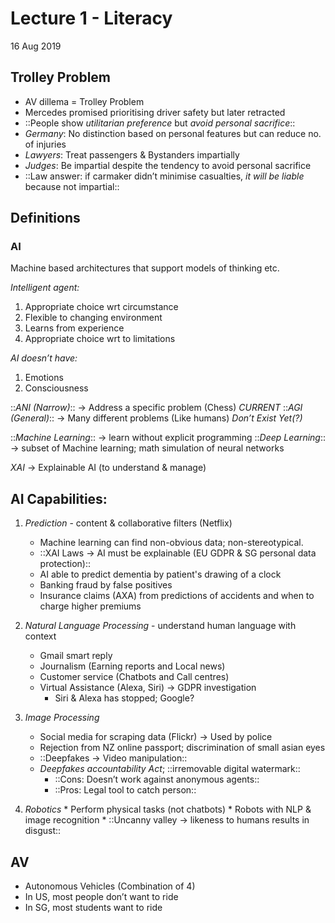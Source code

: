 # Lecture 1 - Literacy
16 Aug 2019

## Trolley Problem
* AV dillema = Trolley Problem
* Mercedes promised prioritising driver safety but later retracted
* ::People show *utilitarian preference* but *avoid personal sacrifice*::
* _Germany_: No distinction based on personal features but can reduce no. of injuries
* _Lawyers_: Treat passengers & Bystanders impartially
* _Judges_: Be impartial despite the tendency to avoid personal sacrifice
* ::Law answer:  if carmaker didn’t minimise casualties, *it will be liable* because not impartial::

## Definitions
### AI 
Machine based architectures that support models of thinking etc.

*Intelligent agent:*
1. Appropriate choice wrt circumstance
2. Flexible to changing environment
3. Learns from experience
4. Appropriate choice wrt to limitations

*AI doesn’t have:*
1. Emotions 
2. Consciousness

::*ANI (Narrow)*:: ->  Address a specific problem (Chess)  *CURRENT*
::*AGI (General)*:: -> Many different problems (Like humans) *Don’t Exist Yet(?)*

::*Machine Learning*:: -> learn without explicit programming
::*Deep Learning*:: -> subset of Machine learning; math simulation of neural networks

*XAI* -> Explainable AI (to understand & manage)

## AI Capabilities: 
1. *Prediction* - content & collaborative filters (Netflix)
	* Machine learning can find non-obvious data; non-stereotypical.
	* ::XAI Laws -> AI must be explainable (EU GDPR & SG personal data protection)::
	* AI able to predict dementia by patient's drawing of a clock
	* Banking fraud by false positives
	* Insurance claims (AXA) from predictions of accidents and when to charge higher premiums
		
2. *Natural Language Processing* - understand human language with context
	* Gmail smart reply 
	* Journalism (Earning reports and Local news)
	* Customer service (Chatbots and Call centres)
	* Virtual Assistance (Alexa, Siri) -> GDPR investigation
		- Siri & Alexa has stopped; Google?
		
3. *Image Processing*
	* Social media for scraping data (Flickr) -> Used by police
	* Rejection from NZ online passport; discrimination of small asian eyes
	* ::Deepfakes -> Video manipulation::
	* *Deepfakes accountability Act*; ::irremovable digital watermark::
		* ::Cons: Doesn’t work against anonymous agents::
        * ::Pros: Legal tool to catch person::

4. *Robotics*
		* Perform physical tasks (not chatbots)
		* Robots with NLP & image recognition
		* ::Uncanny valley -> likeness to humans results in disgust::
		
## AV
* Autonomous Vehicles (Combination of 4)
* In US, most people don’t want to ride
* In SG, most students want to ride
	 